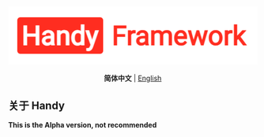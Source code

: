<div align="center">

<img src="assets/logo.png" width="554" alt="handy" />

**简体中文** | [English](/README-En_us.md)

</div>

## 关于 Handy

**This is the Alpha version, not recommended**